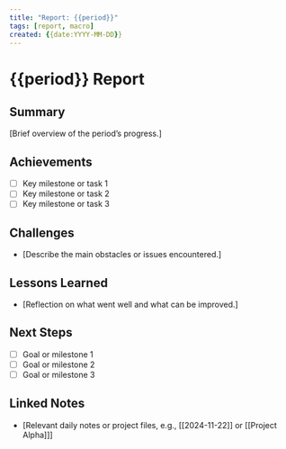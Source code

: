 ```yaml
---
title: "Report: {{period}}"
tags: [report, macro]
created: {{date:YYYY-MM-DD}}
---
```

# {{period}} Report

## Summary

[Brief overview of the period’s progress.]

## Achievements

- [ ] Key milestone or task 1
- [ ] Key milestone or task 2
- [ ] Key milestone or task 3

## Challenges

- [Describe the main obstacles or issues encountered.]

## Lessons Learned

- [Reflection on what went well and what can be improved.]

## Next Steps

- [ ] Goal or milestone 1
- [ ] Goal or milestone 2
- [ ] Goal or milestone 3

## Linked Notes

- [Relevant daily notes or project files, e.g., [[2024-11-22]] or [[Project Alpha]]]

